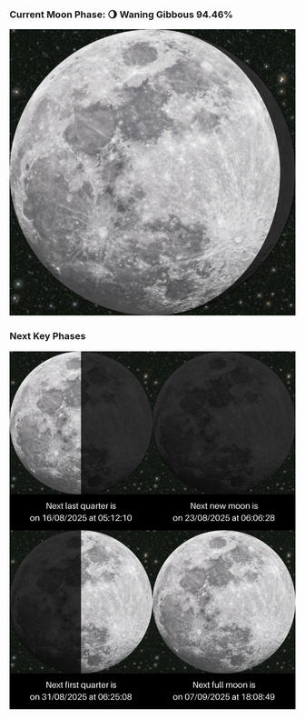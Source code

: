 ### Current Moon Phase: 🌖 Waning Gibbous 94.46%
![Moon Phase](moonphase.png)
### Next Key Phases
![Gallery](gallery.png)